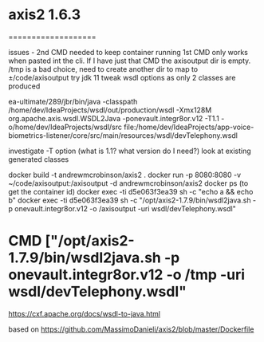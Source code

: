 # axis2 1.6.3 
===================

issues - 2nd CMD needed to keep container running
1st CMD only works when pasted int the cli. If I have just that CMD the axisoutput dir is empty.
/tmp is a bad choice, need to create another dir to map to ±/code/axisoutput
try jdk 11
tweak wsdl options as only 2 classes are produced

ea-ultimate/289/jbr/bin/java -classpath /home/dev/IdeaProjects/wsdl/out/production/wsdl -Xmx128M org.apache.axis.wsdl.WSDL2Java -ponevault.integr8or.v12 -T1.1 -o/home/dev/IdeaProjects/wsdl/src file:/home/dev/IdeaProjects/app-voice-biometrics-listener/core/src/main/resources/wsdl/devTelephony.wsdl


investigate -T option (what is 1.1? what version do I need?)
look at existing generated classes

docker build -t andrewmcrobinson/axis2 .
docker run -p 8080:8080 -v ~/code/axisoutput:/axisoutput -d andrewmcrobinson/axis2
docker ps (to get the container id)
docker exec -ti d5e063f3ea39 sh -c "echo a && echo b"
docker exec -ti d5e063f3ea39 sh -c "/opt/axis2-1.7.9/bin/wsdl2java.sh -p onevault.integr8or.v12 -o /axisoutput -uri wsdl/devTelephony.wsdl"


# CMD ["/opt/axis2-1.7.9/bin/wsdl2java.sh -p onevault.integr8or.v12 -o /tmp -uri wsdl/devTelephony.wsdl"







https://cxf.apache.org/docs/wsdl-to-java.html


based on https://github.com/MassimoDanieli/axis2/blob/master/Dockerfile

